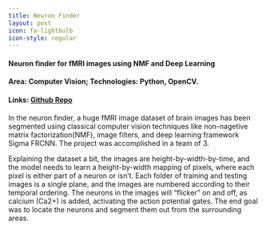 ```yaml
---
title: Neuron Finder
layout: post
icon: fa-lightbulb
icon-style: regular
---
```

#### Neuron finder for fMRI images using NMF and Deep Learning
#### Area: Computer Vision; Technologies: Python, OpenCV.
#### Links: [Github Repo](https://github.com/mauliknshah/Elders)

In the neuron finder, a huge fMRI image dataset of brain images has been segmented using classical computer vision techniques like non-nagetive matrix factorization(NMF), image filters, and deep learning framework Sigma FRCNN. The project was accomplished in a team of 3.

Explaining the dataset a bit, the images are height-by-width-by-time, and the model needs to learn a height-by-width mapping of pixels, where each pixel is either part of a neuron or isn’t. Each folder of training and testing images is a single plane, and the images are numbered according to their temporal ordering. The neurons in the images will “flicker” on and off, as calcium (Ca2+) is added, activating the action potential gates. The end goal was to locate the neurons and segment them out from the surrounding areas.

